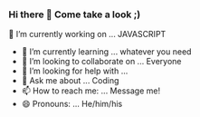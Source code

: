 ### Hi there 👋 Come take a look ;)
🔭 I’m currently working on ... JAVASCRIPT
- 🌱 I’m currently learning ... whatever you need
- 👯 I’m looking to collaborate on ... Everyone
- 🤔 I’m looking for help with ... 
- 💬 Ask me about ... Coding
- 📫 How to reach me: ... Message me!
- 😄 Pronouns: ... He/him/his


